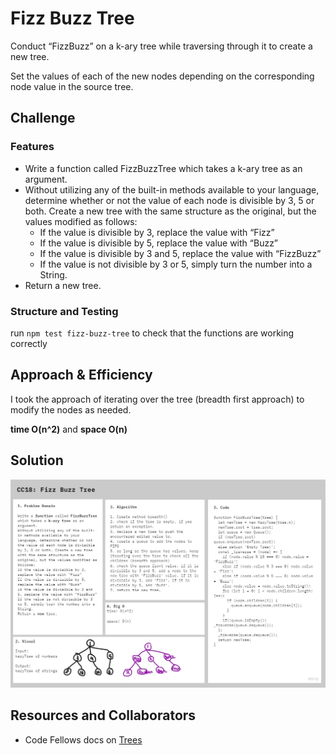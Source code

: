 # Fizz Buzz Tree

Conduct “FizzBuzz” on a k-ary tree while traversing through it to create a new tree.

Set the values of each of the new nodes depending on the corresponding node value in the source tree.

## Challenge

### Features

- Write a function called FizzBuzzTree which takes a k-ary tree as an argument.
- Without utilizing any of the built-in methods available to your language, determine whether or not the value of each node is divisible by 3, 5 or both. Create a new tree with the same structure as the original, but the values modified as follows:
    - If the value is divisible by 3, replace the value with “Fizz”
    - If the value is divisible by 5, replace the value with “Buzz”
    - If the value is divisible by 3 and 5, replace the value with “FizzBuzz”
    - If the value is not divisible by 3 or 5, simply turn the number into a String.
- Return a new tree.

### Structure and Testing

run `npm test fizz-buzz-tree` to check that the functions are working correctly

## Approach & Efficiency

I took the approach of iterating over the tree (breadth first approach) to modify the nodes as needed.

 **time O(n^2)** and **space O(n)**

## Solution

![image](../assets/CC18.jpg)

## Resources and Collaborators
- Code Fellows docs on [Trees](https://codefellows.github.io/common_curriculum/data_structures_and_algorithms/Code_401/class-15/resources/Trees.html)